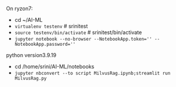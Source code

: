 
On ryzon7:
- cd ~/AI-ML
- ```virtualenv testenv``` # srinitest
- ```source testenv/bin/activate``` # srinitest/bin/activate
- ```jupyter notebook --no-browser --NotebookApp.token='' --NotebookApp.password=''```

python version3.9.19
- cd /home/srini/AI-ML/notebooks
- ```jupyter nbconvert --to script MilvusRag.ipynb;streamlit run MilvusRag.py```
